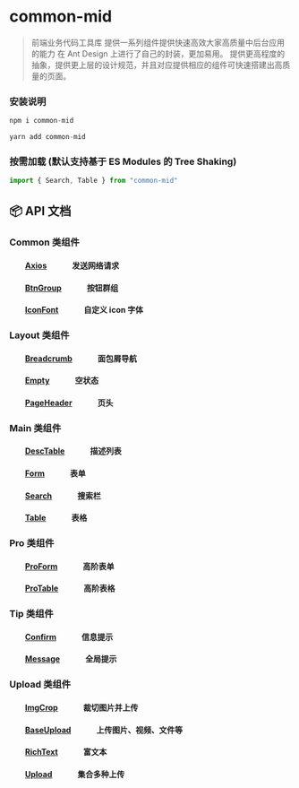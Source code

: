 # common-mid

> 前端业务代码工具库
> 提供一系列组件提供快速高效大家高质量中后台应用的能力
> 在 Ant Design 上进行了自己的封装，更加易用。
> 提供更高程度的抽象，提供更上层的设计规范，并且对应提供相应的组件可快速搭建出高质量的页面。

### 安装说明

```js
npm i common-mid

```

```js
yarn add common-mid

```

### 按需加载 (默认支持基于 ES Modules 的 Tree Shaking)

```js
import { Search, Table } from "common-mid"
```

## :package: API 文档

### Common 类组件

#### &emsp;&emsp;[Axios](https://github.com/giseles/common-mid/blob/main/src/common/Axios/index.ts) &emsp;&emsp;&emsp;发送网络请求

#### &emsp;&emsp;[BtnGroup](https://github.com/giseles/common-mid/blob/main/src/common/BtnGroup/index.ts) &emsp;&emsp;&emsp;按钮群组

#### &emsp;&emsp;[IconFont](https://github.com/giseles/common-mid/blob/main/src/common/IconFont/index.ts) &emsp;&emsp;&emsp;自定义 icon 字体

### Layout 类组件

#### &emsp;&emsp;[Breadcrumb](https://github.com/giseles/common-mid/blob/main/src/layout/Breadcrumb/index.ts) &emsp;&emsp;&emsp;面包屑导航

#### &emsp;&emsp;[Empty](https://github.com/giseles/common-mid/blob/main/src/layout/Empty/index.ts) &emsp;&emsp;&emsp;空状态

#### &emsp;&emsp;[PageHeader](https://github.com/giseles/common-mid/blob/main/src/layout/PageHeader/index.ts) &emsp;&emsp;&emsp;页头

### Main 类组件

#### &emsp;&emsp;[DescTable](https://github.com/giseles/common-mid/blob/main/src/DescTable/index.ts) &emsp;&emsp;&emsp;描述列表

#### &emsp;&emsp;[Form](https://github.com/giseles/common-mid/blob/main/src/Form/index.ts) &emsp;&emsp;&emsp;表单

#### &emsp;&emsp;[Search](https://github.com/giseles/common-mid/blob/main/src/Search/index.ts) &emsp;&emsp;&emsp;搜索栏

#### &emsp;&emsp;[Table](https://github.com/giseles/common-mid/blob/main/src/Table/index.ts) &emsp;&emsp;&emsp;表格

### Pro 类组件

#### &emsp;&emsp;[ProForm](https://github.com/giseles/common-mid/blob/main/src/pro/ProForm/index.ts) &emsp;&emsp;&emsp;高阶表单

#### &emsp;&emsp;[ProTable](https://github.com/giseles/common-mid/blob/main/src/pro/ProTable/index.ts) &emsp;&emsp;&emsp;高阶表格

### Tip 类组件

#### &emsp;&emsp;[Confirm](https://github.com/giseles/common-mid/blob/main/src/tip/Confirm/index.ts) &emsp;&emsp;&emsp;信息提示

#### &emsp;&emsp;[Message](https://github.com/giseles/common-mid/blob/main/src/tip/Message/index.ts) &emsp;&emsp;&emsp;全局提示

### Upload 类组件

#### &emsp;&emsp;[ImgCrop](https://github.com/giseles/common-mid/blob/main/src/upload/ImgCrop/index.ts) &emsp;&emsp;&emsp;裁切图片并上传

#### &emsp;&emsp;[BaseUpload](https://github.com/giseles/common-mid/blob/main/src/BaseUpload/Message/index.ts) &emsp;&emsp;&emsp;上传图片、视频、文件等

#### &emsp;&emsp;[RichText](https://github.com/giseles/common-mid/blob/main/src/upload/RichText/index.ts) &emsp;&emsp;&emsp;富文本

#### &emsp;&emsp;[Upload](https://github.com/giseles/common-mid/blob/main/src/upload/Upload/index.ts) &emsp;&emsp;&emsp;集合多种上传
